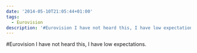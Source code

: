 ```yaml
---
date: '2014-05-10T21:05:44+01:00'
tags:
  - Eurovision
description: '#Eurovision I have not heard this, I have low expectations.'
---
```

#Eurovision I have not heard this, I have low expectations.
